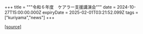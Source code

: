 +++
title = """令和６年度　ケアラー支援講演会"""
date = 2024-10-27T15:00:00.000Z
expiryDate = 2025-02-01T03:21:52.099Z
tags = ["kuriyama","news"]
+++


[[source]](https://www.town.kuriyama.hokkaido.jp/soshiki/43/29237.html)
